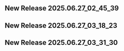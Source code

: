 ## New Release 2025.06.27_02_45_39
## New Release 2025.06.27_03_18_23
## New Release 2025.06.27_03_31_30
